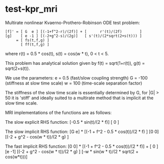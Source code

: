 test-kpr_mri
===========

 Multirate nonlinear Kvaerno-Prothero-Robinson ODE test problem:

    [f]' = [ G  e ] [(-1+f^2-r)/(2f)] + [      r'(t)/(2f)        ]
    [g]    [ e -1 ] [(-2+g^2-s)/(2g)]   [ s'(t)/(2*sqrt(2+s(t))) ]
         = [ fs(t,f,g) ]
           [ ff(t,f,g) ]

 where r(t) = 0.5 * cos(t),  s(t) = cos(w * t),  0 < t < 5.

 This problem has analytical solution given by
    f(t) = sqrt(1+r(t)),  g(t) = sqrt(2+s(t)).

 We use the parameters:
   e = 0.5 (fast/slow coupling strength)
   G = -100 (stiffness at slow time scale)
   w = 100  (time-scale separation factor)

 The stiffness of the slow time scale is essentially determined
 by G, for |G| > 50 it is 'stiff' and ideally suited to a
 multirate method that is implicit at the slow time scale.

MRI implementations of the functions are as follows:

The slow explicit RHS function:
     [-0.5 * sin(t)/(2 * f)]
     [          0          ]

The slow implicit RHS function:
      [G e] * [(-1 + f^2 - 0.5 * cos(t))/(2 * f) ]
      [0 0]   [(-2 + g^2 - cos(w * t))/(2 * g)   ]

The fast implicit RHS function:
     [0  0] * [(-1 + f^2 - 0.5 * cos(t))/(2 * f)] + [         0                              ]
     [e -1]   [(-2 + g^2 - cos(w * t))/(2 * g)  ]   [-w * sin(w * t)/(2 * sqrt(2 + cos(w*t)))]
